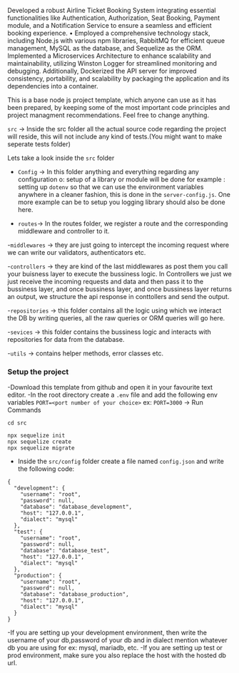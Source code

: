 Developed a robust Airline Ticket Booking System integrating essential
functionalities like Authentication, Authorization, Seat Booking, Payment
module, and a Notification Service to ensure a seamless and efficient
booking experience.
• Employed a comprehensive technology stack, including Node.js with various
npm libraries, RabbitMQ for efficient queue management, MySQL as the
database, and Sequelize as the ORM. Implemented a Microservices
Architecture to enhance scalability and maintainability, utilizing Winston
Logger for streamlined monitoring and debugging. Additionally, Dockerized
the API server for improved consistency, portability, and scalability by
packaging the application and its dependencies into a container.

This is a base node js project template, which anyone can use as it has been prepared, by keeping some of the most important code principles and project managment recommendations. Feel free to change anything.

`src` -> Inside the src folder all the actual source code regarding the project will reside, this will not include any kind of tests.(You might want to make seperate tests folder)

Lets take a look inside the `src` folder

- `Config` -> In this folder anything and everything regarding any configuration o:
setup of a library or module will be done for example : setting up `dotenv` so that we can use the environment variables anywhere in a cleaner fashion, this is done in the `server-config.js`. One more example can be to setup you logging library should also be done here. 

- `routes`-> In the routes folder, we register a route and the corresponding middleware and controller to it.

-`middlewares` -> they are just going to intercept the incoming request where we can write our validators, authenticators etc.

-`controllers` -> they are kind of the last middlewares as post them you call your buisness layer to execute the bussiness logic. In Controllers we just 
we just receive the incoming requests and data and then pass it to the bussiness layer, and once bussiness layer, and once bussiness layer returns an 
output, we structure the api response in conttollers and send the output.

-`repositories` -> this folder contains all the logic using which we interact the DB by writing queries, all the raw queries or ORM queries will go here.

-`sevices` -> this folder contains the bussiness logic and interacts with repositories for data from the database.

-`utils` -> contains helper methods, error classes etc.

### Setup the project

-Download this template from github and open it in your favourite text editor.
-In the root directory create a `.env` file and add the following env variables
    ```
        PORT=<port number of your choice>
    ```
    ex:
    ```
        PORT=3000
    ```
  -> Run Commands

    cd src

    npx sequelize init
    npx sequelize create
    npx sequelize migrate

- Inside the `src/config` folder create a file named `config.json` and write the following code:
```
{
  "development": {
    "username": "root",
    "password": null,
    "database": "database_development",
    "host": "127.0.0.1",
    "dialect": "mysql"
  },
  "test": {
    "username": "root",
    "password": null,
    "database": "database_test",
    "host": "127.0.0.1",
    "dialect": "mysql"
  },
  "production": {
    "username": "root",
    "password": null,
    "database": "database_production",
    "host": "127.0.0.1",
    "dialect": "mysql"
  }
}
```
-If you are setting up your development environment, then write the username of your db,password of your db and in dialect mention whatever db you are using for ex: mysql, mariadb, etc.
-If you are setting up test or prod environment, make sure you also replace the host with the hosted db url.
